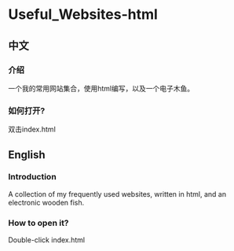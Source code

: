 # Useful_Websites-html
## 中文
### 介绍
一个我的常用网站集合，使用html编写，以及一个电子木鱼。
### 如何打开?
双击index.html

## English
### Introduction
A collection of my frequently used websites, written in html, and an electronic wooden fish.
### How to open it?
Double-click index.html
